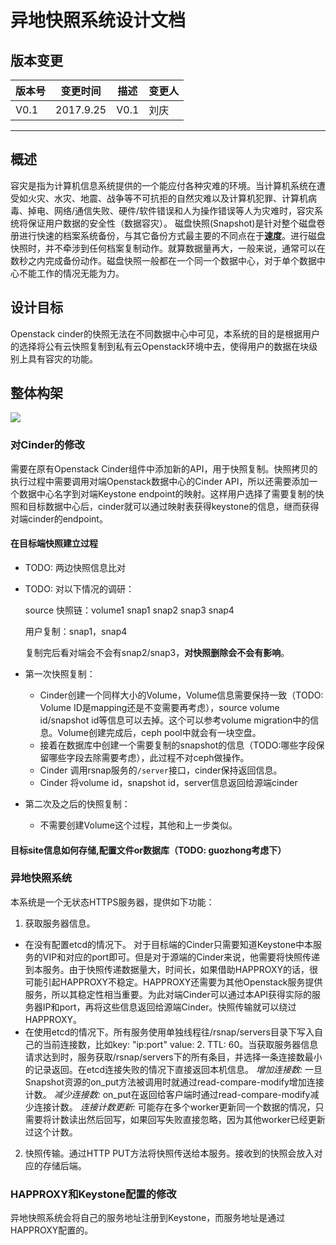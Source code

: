 # 异地快照系统设计文档

## 版本变更

| 版本号        | 变更时间       | 描述          | 变更人    |
| ------------ | ------------- | ------------ |----------|
| V0.1         | 2017.9.25     | V0.1        | 刘庆      |

----------

## 概述

容灾是指为计算机信息系统提供的一个能应付各种灾难的环境。当计算机系统在遭受如火灾、水灾、地震、战争等不可抗拒的自然灾难以及计算机犯罪、计算机病毒、掉电、网络/通信失败、硬件/软件错误和人为操作错误等人为灾难时，容灾系统将保证用户数据的安全性（数据容灾）。
磁盘快照(Snapshot)是针对整个磁盘卷册进行快速的档案系统备份，与其它备份方式最主要的不同点在于**速度**。进行磁盘快照时，并不牵涉到任何档案复制动作。就算数据量再大，一般来说，通常可以在数秒之内完成备份动作。磁盘快照一般都在一个同一个数据中心，对于单个数据中心不能工作的情况无能为力。


## 设计目标

Openstack cinder的快照无法在不同数据中心中可见，本系统的目的是根据用户的选择将公有云快照复制到私有云Openstack环境中去，使得用户的数据在块级别上具有容灾的功能。

## 整体构架
![](/statics/arch.png)

### 对Cinder的修改
需要在原有Openstack Cinder组件中添加新的API，用于快照复制。快照拷贝的执行过程中需要调用对端Openstack数据中心的Cinder API，所以还需要添加一个数据中心名字到对端Keystone endpoint的映射。这样用户选择了需要复制的快照和目标数据中心后，cinder就可以通过映射表获得keystone的信息，继而获得对端cinder的endpoint。

#### 在目标端快照建立过程
* TODO: 两边快照信息比对
* TODO: 对以下情况的调研：

  source 快照链：volume1 snap1 snap2 snap3 snap4

  用户复制：snap1，snap4

  复制完后看对端会不会有snap2/snap3，**对快照删除会不会有影响**。

* 第一次快照复制：
     * Cinder创建一个同样大小的Volume，Volume信息需要保持一致（TODO: Volume ID是mapping还是不变需要再考虑），source volume id/snapshot id等信息可以去掉。这个可以参考volume migration中的信息。Volume创建完成后，ceph pool中就会有一块空盘。
     * 接着在数据库中创建一个需要复制的snapshot的信息（TODO:哪些字段保留哪些字段去除需要考虑），此过程不对ceph做操作。
     * Cinder 调用rsnap服务的`/server`接口，cinder保持返回信息。
     * Cinder 将volume id，snapshot id，server信息返回给源端cinder

* 第二次及之后的快照复制：

  * 不需要创建Volume这个过程，其他和上一步类似。

#### 目标site信息如何存储,配置文件or数据库（TODO: guozhong考虑下）

### 异地快照系统
本系统是一个无状态HTTPS服务器，提供如下功能：
1. 获取服务器信息。
  * 在没有配置etcd的情况下。 对于目标端的Cinder只需要知道Keystone中本服务的VIP和对应的port即可。但是对于源端的Cinder来说，他需要将快照传递到本服务。由于快照传递数据量大，时间长，如果借助HAPPROXY的话，很可能引起HAPPROXY不稳定。HAPPROXY还需要为其他Openstack服务提供服务，所以其稳定性相当重要。为此对端Cinder可以通过本API获得实际的服务器IP和port，再将这些信息返回给源端Cinder。快照传输就可以绕过HAPPROXY。
  * 在使用etcd的情况下。所有服务使用单独线程往/rsnap/servers目录下写入自己的当前连接数，比如key: "ip:port" value: 2. TTL: 60。当获取服务器信息请求达到时，服务获取/rsnap/servers下的所有条目，并选择一条连接数最小的记录返回。在etcd连接失败的情况下直接返回本机信息。
    *增加连接数:* 一旦Snapshot资源的on_put方法被调用时就通过read-compare-modify增加连接计数。
    *减少连接数:* on_put在返回给客户端时通过read-compare-modify减少连接计数。
    *连接计数更新:* 可能存在多个worker更新同一个数据的情况，只需要将计数读出然后回写，如果回写失败直接忽略，因为其他worker已经更新过这个计数。

2. 快照传输。通过HTTP PUT方法将快照传送给本服务。接收到的快照会放入对应的存储后端。

### HAPPROXY和Keystone配置的修改
异地快照系统会将自己的服务地址注册到Keystone，而服务地址是通过HAPPROXY配置的。
